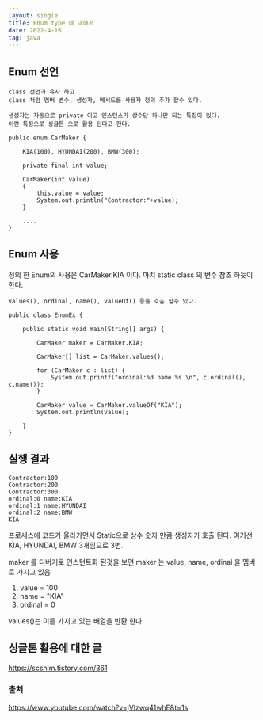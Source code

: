 ```yaml
---
layout: single
title: Enum type 에 대해서
date: 2022-4-16
tag: java
---
```


## Enum 선언
```
class 선언과 유사 하고 
class 처럼 멤버 변수, 생성자, 메서드를 사용자 정의 추가 할수 있다.

생성자는 자동으로 private 이고 인스턴스가 상수당 하나만 되는 특징이 있다.
이런 특징으로 싱글톤 으로 활용 된다고 한다.

public enum CarMaker {
   
    KIA(100), HYUNDAI(200), BMW(300);

    private final int value;

    CarMaker(int value)
    {
        this.value = value;
        System.out.println("Contractor:"+value);
    }
    
    ....
}
```

## Enum 사용 

정의 한 Enum의 사용은 CarMaker.KIA 이다.
마치 static class 의 변수 참조 하듯이 한다.

```
values(), ordinal, name(), valueOf() 등을 호출 할수 있다.

public class EnumEx {

    public static void main(String[] args) {

        CarMaker maker = CarMaker.KIA;

        CarMaker[] list = CarMaker.values();

        for (CarMaker c : list) {
            System.out.printf("ordinal:%d name:%s \n", c.ordinal(), c.name());
        }

        CarMaker value = CarMaker.valueOf("KIA");
        System.out.println(value);

    }
}

```

## 실행 결과

```
Contractor:100
Contractor:200
Contractor:300
ordinal:0 name:KIA 
ordinal:1 name:HYUNDAI 
ordinal:2 name:BMW 
KIA
```
프로세스에 코드가 올라가면서 Static으로 상수 숫자 만큼 생성자가 호출 된다.
여기선 KIA, HYUNDAI, BMW 3개임으로 3번.

maker 를 디버거로 인스턴트화 된것을 보면 
maker 는 value, name, ordinal 을 멤버로 가지고 있음

1. value = 100
2. name = "KIA"
3. ordinal = 0

values()는 이를 가지고 있는 배열을 반환 한다.

## 싱글톤 활용에 대한 글 
https://scshim.tistory.com/361

### 출처 
https://www.youtube.com/watch?v=jVlzwq41whE&t=1s

